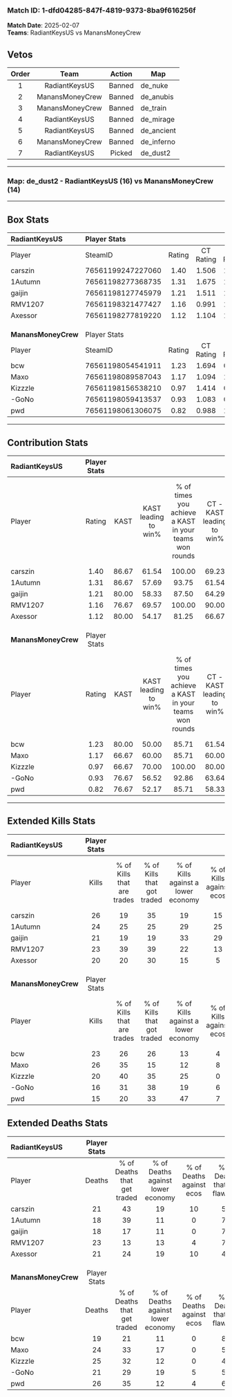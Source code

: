 ### Match ID: 1-dfd04285-847f-4819-9373-8ba9f616256f  
**Match Date**: 2025-02-07  
**Teams**: RadiantKeysUS vs ManansMoneyCrew  

## Vetos  

| Order | Team | Action | Map |
| :---: | :--: | :----: | --- |
| 1 | RadiantKeysUS | Banned | de_nuke |
| 2 | ManansMoneyCrew | Banned | de_anubis |
| 3 | ManansMoneyCrew | Banned | de_train |
| 4 | RadiantKeysUS | Banned | de_mirage |
| 5 | RadiantKeysUS | Banned | de_ancient |
| 6 | ManansMoneyCrew | Banned | de_inferno |
| 7 | RadiantKeysUS | Picked | de_dust2 |

---  

### **Map**: de_dust2 - RadiantKeysUS (16) vs ManansMoneyCrew (14)  
---  

## Box Stats  

| **RadiantKeysUS**   | Player Stats      |        |           |          |       |      |       |         |        |      |     |
| :- | :- | :-: | :-: | :-: | :-: | :-: | :-: | :-: | :-: | :-: | :-: |
| Player              | SteamID           | Rating | CT Rating | T Rating | KAST  | ADR  | Kills | Assists | Deaths | K/D  | HS% |
| carszin             | 76561199247227060 |  1.40  |   1.506   |  1.617   | 86.67 | 95.2 |  26   |    8    |   21   | 1.24 | 42  |
| 1Autumn             | 76561198277368735 |  1.31  |   1.675   |  1.200   | 86.67 | 74.0 |  24   |    3    |   18   | 1.33 | 37  |
| gaijin              | 76561198127745979 |  1.21  |   1.511   |  1.022   | 80.00 | 75.8 |  21   |   12    |   18   | 1.17 | 33  |
| RMV1207             | 76561198321477427 |  1.16  |   0.991   |  1.432   | 76.67 | 82.8 |  23   |    5    |   23   | 1.00 | 60  |
| Axessor             | 76561198277819220 |  1.12  |   1.104   |  1.318   | 80.00 | 74.1 |  20   |   11    |   21   | 0.95 | 55  |
|                     |                   |        |           |          |       |      |       |         |        |      |     |
|                     |                   |        |           |          |       |      |       |         |        |      |     |
|                     |                   |        |           |          |       |      |       |         |        |      |     |
| **ManansMoneyCrew** | Player Stats      |        |           |          |       |      |       |         |        |      |     |
| Player              | SteamID           | Rating | CT Rating | T Rating | KAST  | ADR  | Kills | Assists | Deaths | K/D  | HS% |
| bcw                 | 76561198054541911 |  1.23  |   1.694   |  0.918   | 80.00 | 78.4 |  23   |    4    |   19   | 1.21 | 30  |
| Maxo                | 76561198089587043 |  1.17  |   1.094   |  1.556   | 66.67 | 86.1 |  26   |    7    |   24   | 1.08 | 65  |
| Kizzzle             | 76561198156538210 |  0.97  |   1.414   |  0.817   | 66.67 | 78.8 |  20   |   12    |   25   | 0.80 | 60  |
| -GoNo               | 76561198059413537 |  0.93  |   1.083   |  0.996   | 76.67 | 60.6 |  16   |    9    |   21   | 0.76 | 31  |
| pwd                 | 76561198061306075 |  0.82  |   0.988   |  1.114   | 76.67 | 63.5 |  15   |    9    |   26   | 0.58 | 53  |
---  

## Contribution Stats  

| **RadiantKeysUS**   | Player Stats |       |                      |                                                        |                           |                                                             |                          |                                                            |
| :- | :-: | :-: | :-: | :-: | :-: | :-: | :-: | :-: |
| Player              |    Rating    | KAST  | KAST leading to win% | % of times you achieve a KAST in your teams won rounds | CT - KAST leading to win% | CT - % of times you achieve a KAST in your teams won rounds | T - KAST leading to win% | T - % of times you achieve a KAST in your teams won rounds |
| carszin             |     1.40     | 86.67 |        61.54         |                         100.00                         |           69.23           |                           100.00                            |          53.85           |                           100.00                           |
| 1Autumn             |     1.31     | 86.67 |        57.69         |                         93.75                          |           61.54           |                            88.89                            |          53.85           |                           100.00                           |
| gaijin              |     1.21     | 80.00 |        58.33         |                         87.50                          |           64.29           |                           100.00                            |          50.00           |                           71.43                            |
| RMV1207             |     1.16     | 76.67 |        69.57         |                         100.00                         |           90.00           |                           100.00                            |          53.85           |                           100.00                           |
| Axessor             |     1.12     | 80.00 |        54.17         |                         81.25                          |           66.67           |                            88.89                            |          41.67           |                           71.43                            |
|                     |              |       |                      |                                                        |                           |                                                             |                          |                                                            |
|                     |              |       |                      |                                                        |                           |                                                             |                          |                                                            |
|                     |              |       |                      |                                                        |                           |                                                             |                          |                                                            |
| **ManansMoneyCrew** | Player Stats |       |                      |                                                        |                           |                                                             |                          |                                                            |
| Player              |    Rating    | KAST  | KAST leading to win% | % of times you achieve a KAST in your teams won rounds | CT - KAST leading to win% | CT - % of times you achieve a KAST in your teams won rounds | T - KAST leading to win% | T - % of times you achieve a KAST in your teams won rounds |
| bcw                 |     1.23     | 80.00 |        50.00         |                         85.71                          |           61.54           |                           100.00                            |          36.36           |                           66.67                            |
| Maxo                |     1.17     | 66.67 |        60.00         |                         85.71                          |           60.00           |                            75.00                            |          60.00           |                           100.00                           |
| Kizzzle             |     0.97     | 66.67 |        70.00         |                         100.00                         |           80.00           |                           100.00                            |          60.00           |                           100.00                           |
| -GoNo               |     0.93     | 76.67 |        56.52         |                         92.86                          |           63.64           |                            87.50                            |          50.00           |                           100.00                           |
| pwd                 |     0.82     | 76.67 |        52.17         |                         85.71                          |           58.33           |                            87.50                            |          45.45           |                           83.33                            |
---  

## Extended Kills Stats  

| **RadiantKeysUS**   | Player Stats |                            |                            |                                    |                         |                              |                                 |                                       |                    |           |
| :- | :-: | :-: | :-: | :-: | :-: | :-: | :-: | :-: | :-: | :-: |
| Player              |    Kills     | % of Kills that are trades | % of Kills that got traded | % of Kills against a lower economy | % of Kills against ecos | % of Kills that are flawless | % of Kills that are close duels | % of Kills that are assisted by flash | Pistol Round Kills | AWP Kills |
| carszin             |      26      |             19             |             35             |                 19                 |           15            |              62              |                8                |                  23                   |         0          |     2     |
| 1Autumn             |      24      |             25             |             25             |                 29                 |           25            |              63              |                0                |                  13                   |         10         |     3     |
| gaijin              |      21      |             19             |             19             |                 33                 |           29            |              52              |               14                |                   5                   |         0          |     1     |
| RMV1207             |      23      |             39             |             39             |                 22                 |           13            |              74              |                4                |                   9                   |         0          |     2     |
| Axessor             |      20      |             20             |             30             |                 15                 |            5            |              50              |               10                |                   5                   |         0          |     2     |
|                     |              |                            |                            |                                    |                         |                              |                                 |                                       |                    |           |
|                     |              |                            |                            |                                    |                         |                              |                                 |                                       |                    |           |
|                     |              |                            |                            |                                    |                         |                              |                                 |                                       |                    |           |
| **ManansMoneyCrew** | Player Stats |                            |                            |                                    |                         |                              |                                 |                                       |                    |           |
| Player              |    Kills     | % of Kills that are trades | % of Kills that got traded | % of Kills against a lower economy | % of Kills against ecos | % of Kills that are flawless | % of Kills that are close duels | % of Kills that are assisted by flash | Pistol Round Kills | AWP Kills |
| bcw                 |      23      |             26             |             26             |                 13                 |            4            |              70              |                9                |                   0                   |         14         |     1     |
| Maxo                |      26      |             35             |             15             |                 12                 |            8            |              73              |                0                |                   8                   |         0          |     2     |
| Kizzzle             |      20      |             40             |             35             |                 25                 |            0            |              60              |                0                |                   0                   |         0          |     0     |
| -GoNo               |      16      |             31             |             38             |                 19                 |            6            |              56              |                6                |                   0                   |         0          |     0     |
| pwd                 |      15      |             20             |             33             |                 47                 |            7            |              73              |               13                |                   0                   |         0          |     1     |
## Extended Deaths Stats  

| **RadiantKeysUS**   | Player Stats |                             |                                   |                          |                               |                            |                           |               |
| :- | :-: | :-: | :-: | :-: | :-: | :-: | :-: | :-: |
| Player              |    Deaths    | % of Deaths that get traded | % of Deaths against lower economy | % of Deaths against ecos | % of Deaths that are flawless | % of Deaths that are close | % of Deaths while blinded | Deaths to AWP |
| carszin             |      21      |             43              |                19                 |            10            |              57               |             10             |             0             |       2       |
| 1Autumn             |      18      |             39              |                11                 |            0             |              78               |             6              |             0             |       3       |
| gaijin              |      18      |             17              |                11                 |            0             |              78               |             6              |             0             |       5       |
| RMV1207             |      23      |             13              |                13                 |            4             |              70               |             0              |             4             |       3       |
| Axessor             |      21      |             24              |                19                 |            10            |              48               |             5              |             5             |       1       |
|                     |              |                             |                                   |                          |                               |                            |                           |               |
|                     |              |                             |                                   |                          |                               |                            |                           |               |
|                     |              |                             |                                   |                          |                               |                            |                           |               |
| **ManansMoneyCrew** | Player Stats |                             |                                   |                          |                               |                            |                           |               |
| Player              |    Deaths    | % of Deaths that get traded | % of Deaths against lower economy | % of Deaths against ecos | % of Deaths that are flawless | % of Deaths that are close | % of Deaths while blinded | Deaths to AWP |
| bcw                 |      19      |             21              |                11                 |            0             |              84               |             0              |             5             |       2       |
| Maxo                |      24      |             33              |                17                 |            0             |              58               |             0              |            13             |       5       |
| Kizzzle             |      25      |             32              |                12                 |            0             |              48               |             12             |            12             |       2       |
| -GoNo               |      21      |             29              |                19                 |            5             |              52               |             5              |            24             |       0       |
| pwd                 |      26      |             35              |                12                 |            4             |              65               |             15             |             4             |       1       |
